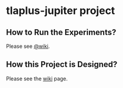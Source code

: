 # tlaplus-jupiter project

## How to Run the Experiments?
Please see [@wiki]().

## How this Project is Designed?
Please see the [wiki](https://github.com/hengxin/jupiter-refinement-project/wiki) page.
